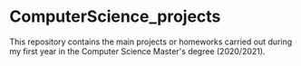 # ComputerScience_projects
This repository contains the main projects or homeworks carried out during my first year in the Computer Science Master's degree (2020/2021).
